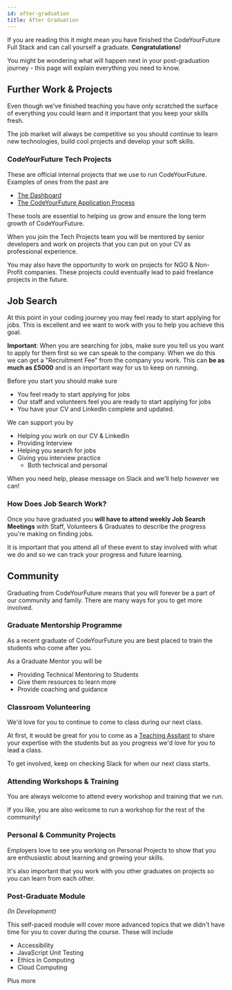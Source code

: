 ```yaml
---
id: after-graduation
title: After Graduation
---
```


If you are reading this it might mean you have finished the CodeYourFuture Full Stack and can call yourself a graduate. **Congratulations!**

You might be wondering what will happen next in your post-graduation journey - this page will explain everything you need to know.

## Further Work & Projects

Even though we've finished teaching you have only scratched the surface of everything you could learn and it important that you keep your skills fresh.

The job market will always be competitive so you should continue to learn new technologies, build cool projects and develop your soft skills.

### CodeYourFuture Tech Projects

These are official internal projects that we use to run CodeYourFuture. Examples of ones from the past are

- [The Dashboard](https://dashboard.codeyourfuture.io/)
- [The CodeYourFuture Application Process](https://course1.codeyourfuture.io/)

These tools are essential to helping us grow and ensure the long term growth of CodeYourFuture.

When you join the Tech Projects team you will be mentored by senior developers and work on projects that you can put on your CV as professional experience.

You may also have the opportunity to work on projects for NGO & Non-Profit companies. These projects could eventually lead to paid freelance projects in the future.

## Job Search

At this point in your coding journey you may feel ready to start applying for jobs. This is excellent and we want to work with you to help you achieve this goal.

**Important**: When you are searching for jobs, make sure you tell us you want to apply for them first so we can speak to the company. When we do this we can get a "Recruitment Fee" from the company you work. This can **be as much as £5000** and is an important way for us to keep on running.

Before you start you should make sure

- You feel ready to start applying for jobs
- Our staff and volunteers feel you are ready to start applying for jobs
- You have your CV and LinkedIn complete and updated.

We can support you by

- Helping you work on our CV & LinkedIn
- Providing Interview
- Helping you search for jobs
- Giving you interview practice
  - Both technical and personal

When you need help, please message on Slack and we'll help however we can!

### How Does Job Search Work?

Once you have graduated you **will have to attend weekly Job Search Meetings** with Staff, Volunteers & Graduates to describe the progress you're making on finding jobs.

It is important that you attend all of these event to stay involved with what we do and so we can track your progress and future learning.

## Community

Graduating from CodeYourFuture means that you will forever be a part of our community and family. There are many ways for you to get more involved.

### Graduate Mentorship Programme

As a recent graduate of CodeYourFuture you are best placed to train the students who come after you.

As a Graduate Mentor you will be

- Providing Technical Mentoring to Students
- Give them resources to learn more
- Provide coaching and guidance

### Classroom Volunteering

We'd love for you to continue to come to class during our next class.

At first, it would be great for you to come as a [Teaching Assitant](https://teachertraining.codeyourfuture.io/roles/teaching-assistant/role) to share your expertise with the students but as you progress we'd love for you to lead a class.

To get involved, keep on checking Slack for when our next class starts.

### Attending Workshops & Training

You are always welcome to attend every workshop and training that we run.

If you like, you are also welcome to run a workshop for the rest of the community!

### Personal & Community Projects

Employers love to see you working on Personal Projects to show that you are enthusiastic about learning and growing your skills.

It's also important that you work with you other graduates on projects so you can learn from each other.

### Post-Graduate Module

_(In Development)_

This self-paced module will cover more advanced topics that we didn't have time for you to cover during the course. These will include

- Accessibility
- JavaScript Unit Testing
- Ethics in Computing
- Cloud Computing

Plus more
